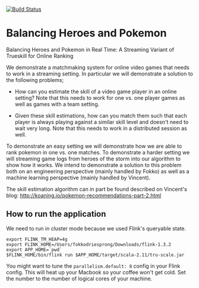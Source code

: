 [![Build Status](https://travis-ci.org/godatadriven/berlin-buzzwords-balancing-heroes-and-pokemon.svg?branch=master)](https://travis-ci.org/godatadriven/berlin-buzzwords-balancing-heroes-and-pokemon)

# Balancing Heroes and Pokemon

Balancing Heroes and Pokemon in Real Time: A Streaming Variant of Trueskill for Online Ranking 

We demonstrate a matchmaking system for online video games that needs to work in a streaming setting. In particular we will demonstrate a solution to the following problems; 

- How can you estimate the skill of a video game player in an online setting? Note that this needs to work for one vs. one player games as well as games with a team setting. 

- Given these skill estimations, how can you match them such that each player is always playing against a similar skill level and doesn't need to wait very long. Note that this needs to work in a distributed session as well. 

To demonstrate an easy setting we will demonstrate how we are able to rank pokemon in one vs. one matches. To demonstrate a harder setting we will streaming game logs from heroes of the storm into our algorithm to show how it works. We intend to demonstrate a solution to this problem both on an engineering perspective (mainly handled by Fokko) as well as a machine learning perspective (mainly handled by Vincent). 

The skill estimation algorithm can in part be found described on Vincent's blog: http://koaning.io/pokemon-recommendations-part-2.html

## How to run the application

We need to run in cluster mode because we used Flink's queryable state.

```
export FLINK_TM_HEAP=4g
export FLINK_HOME=/Users/fokkodriesprong/Downloads/flink-1.3.2
export APP_HOME=`pwd`
$FLINK_HOME/bin/flink run $APP_HOME/target/scala-2.11/tru-scale.jar
```

You might want to tune the `parallelism.default: 8` config in your Flink config. This will heat up your Macbook so your coffee won't get cold. Set the number to the number of logical cores of your machine.
